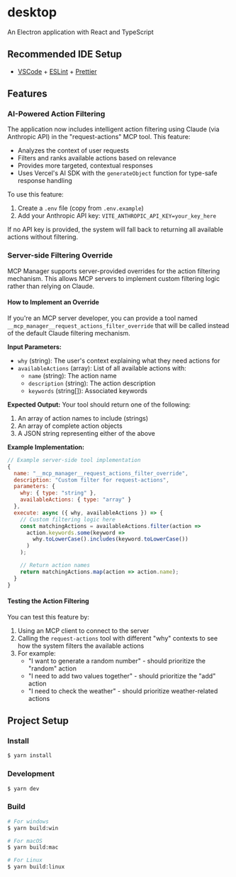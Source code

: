 # desktop

An Electron application with React and TypeScript

## Recommended IDE Setup

- [VSCode](https://code.visualstudio.com/) + [ESLint](https://marketplace.visualstudio.com/items?itemName=dbaeumer.vscode-eslint) + [Prettier](https://marketplace.visualstudio.com/items?itemName=esbenp.prettier-vscode)

## Features

### AI-Powered Action Filtering

The application now includes intelligent action filtering using Claude (via Anthropic API) in the "request-actions" MCP tool. This feature:

- Analyzes the context of user requests
- Filters and ranks available actions based on relevance
- Provides more targeted, contextual responses
- Uses Vercel's AI SDK with the `generateObject` function for type-safe response handling

To use this feature:

1. Create a `.env` file (copy from `.env.example`)
2. Add your Anthropic API key: `VITE_ANTHROPIC_API_KEY=your_key_here`

If no API key is provided, the system will fall back to returning all available actions without filtering.

### Server-side Filtering Override

MCP Manager supports server-provided overrides for the action filtering mechanism. This allows MCP servers to implement custom filtering logic rather than relying on Claude.

#### How to Implement an Override

If you're an MCP server developer, you can provide a tool named `__mcp_manager__request_actions_filter_override` that will be called instead of the default Claude filtering mechanism.

**Input Parameters:**

- `why` (string): The user's context explaining what they need actions for
- `availableActions` (array): List of all available actions with:
  - `name` (string): The action name
  - `description` (string): The action description
  - `keywords` (string[]): Associated keywords

**Expected Output:**
Your tool should return one of the following:

1. An array of action names to include (strings)
2. An array of complete action objects
3. A JSON string representing either of the above

**Example Implementation:**

```javascript
// Example server-side tool implementation
{
  name: "__mcp_manager__request_actions_filter_override",
  description: "Custom filter for request-actions",
  parameters: {
    why: { type: "string" },
    availableActions: { type: "array" }
  },
  execute: async ({ why, availableActions }) => {
    // Custom filtering logic here
    const matchingActions = availableActions.filter(action =>
      action.keywords.some(keyword =>
        why.toLowerCase().includes(keyword.toLowerCase())
      )
    );

    // Return action names
    return matchingActions.map(action => action.name);
  }
}
```

#### Testing the Action Filtering

You can test this feature by:

1. Using an MCP client to connect to the server
2. Calling the `request-actions` tool with different "why" contexts to see how the system filters the available actions
3. For example:
   - "I want to generate a random number" - should prioritize the "random" action
   - "I need to add two values together" - should prioritize the "add" action
   - "I need to check the weather" - should prioritize weather-related actions

## Project Setup

### Install

```bash
$ yarn install
```

### Development

```bash
$ yarn dev
```

### Build

```bash
# For windows
$ yarn build:win

# For macOS
$ yarn build:mac

# For Linux
$ yarn build:linux
```
